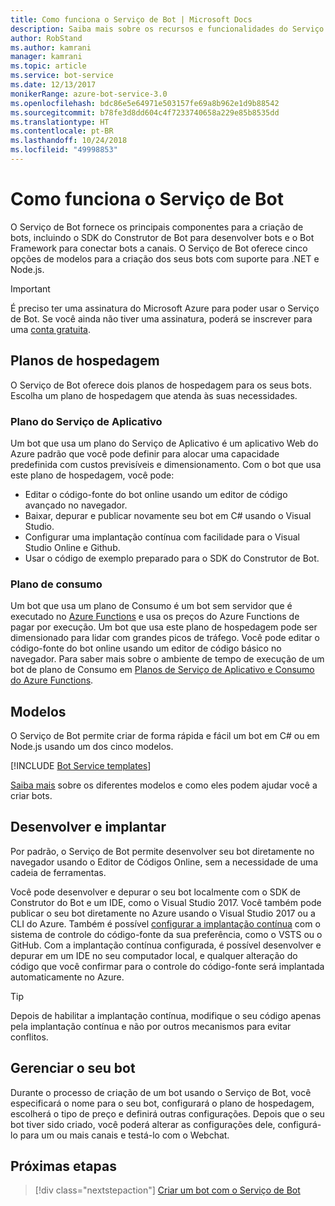 ```yaml
---
title: Como funciona o Serviço de Bot | Microsoft Docs
description: Saiba mais sobre os recursos e funcionalidades do Serviço de Bot.
author: RobStand
ms.author: kamrani
manager: kamrani
ms.topic: article
ms.service: bot-service
ms.date: 12/13/2017
monikerRange: azure-bot-service-3.0
ms.openlocfilehash: bdc86e5e64971e503157fe69a8b962e1d9b88542
ms.sourcegitcommit: b78fe3d8dd604c4f7233740658a229e85b8535dd
ms.translationtype: HT
ms.contentlocale: pt-BR
ms.lasthandoff: 10/24/2018
ms.locfileid: "49998853"
---
```

# <a name="how-bot-service-works"></a>Como funciona o Serviço de Bot

O Serviço de Bot fornece os principais componentes para a criação de bots, incluindo o SDK do Construtor de Bot para desenvolver bots e o Bot Framework para conectar bots a canais. O Serviço de Bot oferece cinco opções de modelos para a criação dos seus bots com suporte para .NET e Node.js.

> [!IMPORTANT]
> É preciso ter uma assinatura do Microsoft Azure para poder usar o Serviço de Bot. Se você ainda não tiver uma assinatura, poderá se inscrever para uma <a href="https://azure.microsoft.com/en-us/free/" target="_blank">conta gratuita</a>.

## <a name="hosting-plans"></a>Planos de hospedagem
O Serviço de Bot oferece dois planos de hospedagem para os seus bots. Escolha um plano de hospedagem que atenda às suas necessidades.

### <a name="app-service-plan"></a>Plano do Serviço de Aplicativo

Um bot que usa um plano do Serviço de Aplicativo é um aplicativo Web do Azure padrão que você pode definir para alocar uma capacidade predefinida com custos previsíveis e dimensionamento. Com o bot que usa este plano de hospedagem, você pode:

* Editar o código-fonte do bot online usando um editor de código avançado no navegador.
* Baixar, depurar e publicar novamente seu bot em C# usando o Visual Studio.
* Configurar uma implantação contínua com facilidade para o Visual Studio Online e Github.
* Usar o código de exemplo preparado para o SDK do Construtor de Bot.

### <a name="consumption-plan"></a>Plano de consumo
Um bot que usa um plano de Consumo é um bot sem servidor que é executado no <a href="http://go.microsoft.com/fwlink/?linkID=747839" target="_blank">Azure Functions</a> e usa os preços do Azure Functions de pagar por execução. Um bot que usa este plano de hospedagem pode ser dimensionado para lidar com grandes picos de tráfego. Você pode editar o código-fonte do bot online usando um editor de código básico no navegador. Para saber mais sobre o ambiente de tempo de execução de um bot de plano de Consumo em <a target='_blank' href='/azure/azure-functions/functions-scale'>Planos de Serviço de Aplicativo e Consumo do Azure Functions</a>.

## <a name="templates"></a>Modelos

O Serviço de Bot permite criar de forma rápida e fácil um bot em C# ou em Node.js usando um dos cinco modelos.

[!INCLUDE [Bot Service templates](~/includes/snippet-abs-templates.md)]

[Saiba mais](bot-service-concept-templates.md) sobre os diferentes modelos e como eles podem ajudar você a criar bots.

## <a name="develop-and-deploy"></a>Desenvolver e implantar

Por padrão, o Serviço de Bot permite desenvolver seu bot diretamente no navegador usando o Editor de Códigos Online, sem a necessidade de uma cadeia de ferramentas. 

Você pode desenvolver e depurar o seu bot localmente com o SDK de Construtor do Bot e um IDE, como o Visual Studio 2017. Você também pode publicar o seu bot diretamente no Azure usando o Visual Studio 2017 ou a CLI do Azure. Também é possível [configurar a implantação contínua](bot-service-continuous-deployment.md) com o sistema de controle do código-fonte da sua preferência, como o VSTS ou o GitHub. Com a implantação contínua configurada, é possível desenvolver e depurar em um IDE no seu computador local, e qualquer alteração do código que você confirmar para o controle do código-fonte será implantada automaticamente no Azure.  

> [!TIP]
> Depois de habilitar a implantação contínua, modifique o seu código apenas pela implantação contínua e não por outros mecanismos para evitar conflitos.

## <a name="manage-your-bot"></a>Gerenciar o seu bot 

Durante o processo de criação de um bot usando o Serviço de Bot, você especificará o nome para o seu bot, configurará o plano de hospedagem, escolherá o tipo de preço e definirá outras configurações. Depois que o seu bot tiver sido criado, você poderá alterar as configurações dele, configurá-lo para um ou mais canais e testá-lo com o Webchat. 

## <a name="next-steps"></a>Próximas etapas

> [!div class="nextstepaction"]
> [Criar um bot com o Serviço de Bot](bot-service-quickstart.md)